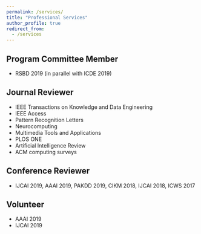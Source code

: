 ```yaml
---
permalink: /services/
title: "Professional Services"
author_profile: true
redirect_from: 
  - /services
---
```



## Program Committee Member
* RSBD 2019 (in parallel with ICDE 2019)

## Journal Reviewer
* IEEE Transactions on Knowledge and Data Engineering
* IEEE Access
* Pattern Recognition Letters
* Neurocomputing
* Multimedia Tools and Applications
* PLOS ONE
* Artificial Intelligence Review 
* ACM computing surveys

## Conference Reviewer
* IJCAI 2019, AAAI 2019, PAKDD 2019, CIKM 2018,  IJCAI 2018, ICWS 2017

## Volunteer
* AAAI 2019
* IJCAI 2019


